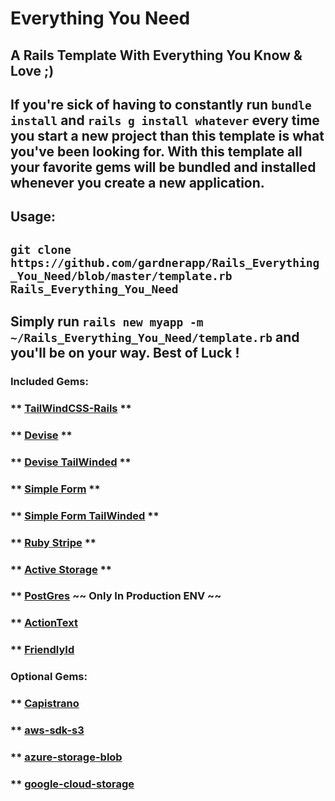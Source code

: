 # Everything You Need
## A Rails Template With Everything You Know & Love ;)

## If you're sick of having to constantly run `bundle install` and `rails g install whatever` every time you start a new project than this template is what you've been looking for. With this template all your favorite gems will be bundled and installed whenever you create a new application.

## Usage:
## `git clone https://github.com/gardnerapp/Rails_Everything_You_Need/blob/master/template.rb Rails_Everything_You_Need`
## Simply run `rails new myapp -m ~/Rails_Everything_You_Need/template.rb` and you'll be on your way. Best of Luck !

### Included Gems:

### ** [TailWindCSS-Rails](https://github.com/rails/tailwindcss-rails) **

### ** [Devise](https://github.com/heartcombo/devise) **

### ** [Devise TailWinded](https://github.com/esmale/devise-tailwinded) **

### ** [Simple Form](https://github.com/heartcombo/simple_form) **

### ** [Simple Form TailWinded](https://github.com/tarellel/simple_form-tailwind) **

### ** [Ruby Stripe](https://github.com/stripe/stripe-ruby) **

### ** [Active Storage](https://edgeguides.rubyonrails.org/active_storage_overview.html) **

### ** [PostGres](https://github.com/ged/ruby-pg) ~~ Only In Production ENV ~~

### ** [ActionText](https://edgeguides.rubyonrails.org/action_text_overview.html)

### ** [FriendlyId](https://github.com/norman/friendly_id/)

### Optional Gems:

### ** [Capistrano](https://capistranorb.com/documentation/overview/what-is-capistrano/)

### ** [aws-sdk-s3](https://github.com/aws/aws-sdk-ruby)

### ** [azure-storage-blob](https://github.com/Azure/azure-storage-ruby)

### ** [google-cloud-storage](https://github.com/googleapis/google-cloud-ruby)
